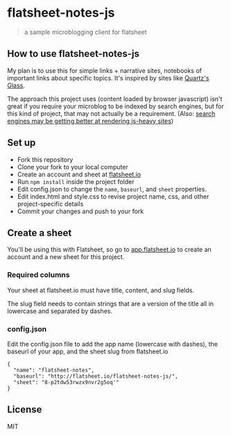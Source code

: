 # flatsheet-notes-js
> a sample microblogging client for flatsheet


## How to use flatsheet-notes-js

My plan is to use this for simple links + narrative sites, notebooks of important links about specific topics. It's inspired by sites like [Quartz's Glass](http://glass.qz.com/).

The approach this project uses (content loaded by browser javascript) isn't great if you require your microblog to be indexed by search engines, but for this kind of project, that may not actually be a requirement. (Also: [search engines may be getting better at rendering js-heavy sites](http://googlewebmastercentral.blogspot.de/2014/05/understanding-web-pages-better.html))

## Set up
- Fork this repository
- Clone your fork to your local computer
- Create an account and sheet at [flatsheet.io](http://app.flatsheet.io)
- Run `npm install` inside the project folder
- Edit config.json to change the `name`, `baseurl`, and `sheet` properties.
- Edit index.html and style.css to revise project name, css, and other project-specific details
- Commit your changes and push to your fork

## Create a sheet

You'll be using this with Flatsheet, so go to [app.flatsheet.io](http://app.flatsheet.io) to create an account and a new sheet for this project.

### Required columns

Your sheet at flatsheet.io must have title, content, and slug fields.

The slug field needs to contain strings that are a version of the title all in lowercase and separated by dashes.


### config.json

Edit the config.json file to add the app name (lowercase with dashes), the baseurl of your app, and the sheet slug from flatsheet.io

```
{
  "name": "flatsheet-notes",
  "baseurl": "http://flatsheet.io/flatsheet-notes-js/",
  "sheet": "8-p2tdw53rwzx9nvr2g5oq'"
}
```

## License
MIT